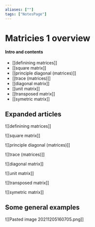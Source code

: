```yaml
---
aliases: [""]
tags: ["NotesPage"]
---
```


# Matricies 1 overview

#### Intro and contents
- [[definining matrices]]
- [[square matrix]]
- [[principle diagonal (matrices)]]
- [[trace (matrices)]]
- [[diagonal matrix]]
- [[unit matrix]]
- [[transposed matrix]]
- [[symetric matrix]]


## Expanded articles

![[definining matrices]]

![[square matrix]]

![[principle diagonal (matrices)]]

![[trace (matrices)]]

![[diagonal matrix]]

![[unit matrix]]

![[transposed matrix]]

![[symetric matrix]]

## Some general examples
![[Pasted image 20211205160705.png]]